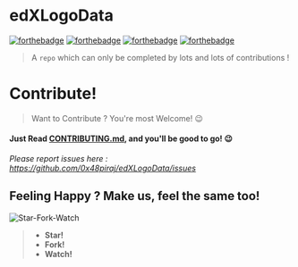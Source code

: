 # edXLogoData
[![forthebadge](http://forthebadge.com/images/badges/built-with-love.svg)](http://forthebadge.com)
[![forthebadge](http://forthebadge.com/images/badges/makes-people-smile.svg)](http://forthebadge.com)
[![forthebadge](http://forthebadge.com/images/badges/powered-by-responsibility.svg)](http://forthebadge.com)
[![forthebadge](http://forthebadge.com/images/badges/winter-is-coming.svg)](http://forthebadge.com)
> A `repo` which can only be completed by lots and lots of contributions !

# Contribute!
> Want to Contribute ? You're most Welcome! :wink:
#### Just Read [CONTRIBUTING.md](https://github.com/0x48piraj/edXLogoData/blob/master/CONTRIBUTING.md), and you'll be good to go! :wink:
*Please report issues here : https://github.com/0x48piraj/edXLogoData/issues*


## Feeling Happy ? Make us, feel the same too!

![Star-Fork-Watch](https://user-images.githubusercontent.com/5800726/32994822-5d3f97be-cd92-11e7-8ca1-a9c26e35d909.png)

> * **Star!**
> * **Fork!**
> * **Watch!**

